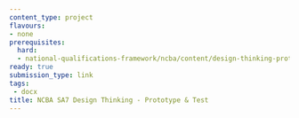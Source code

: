 ```yaml
---
content_type: project
flavours:
- none
prerequisites:
  hard:
  - national-qualifications-framework/ncba/content/design-thinking-prototype-and-test
ready: true
submission_type: link
tags: 
 - docx
title: NCBA SA7 Design Thinking - Prototype & Test
---
```

